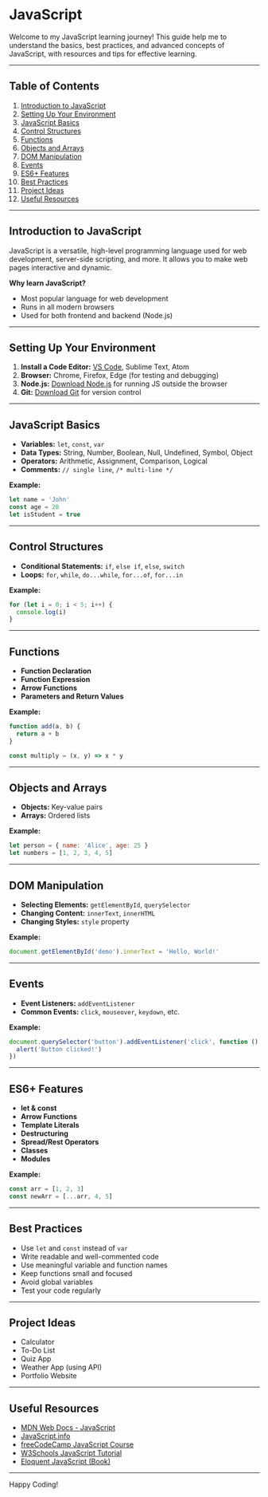 # JavaScript

Welcome to my JavaScript learning journey! This guide help me to understand the basics, best practices, and advanced concepts of JavaScript, with resources and tips for effective learning.

---

## Table of Contents

1. [Introduction to JavaScript](#introduction-to-javascript)
2. [Setting Up Your Environment](#setting-up-your-environment)
3. [JavaScript Basics](#javascript-basics)
4. [Control Structures](#control-structures)
5. [Functions](#functions)
6. [Objects and Arrays](#objects-and-arrays)
7. [DOM Manipulation](#dom-manipulation)
8. [Events](#events)
9. [ES6+ Features](#es6-features)
10. [Best Practices](#best-practices)
11. [Project Ideas](#project-ideas)
12. [Useful Resources](#useful-resources)

---

## Introduction to JavaScript

JavaScript is a versatile, high-level programming language used for web development, server-side scripting, and more. It allows you to make web pages interactive and dynamic.

**Why learn JavaScript?**

- Most popular language for web development
- Runs in all modern browsers
- Used for both frontend and backend (Node.js)

---

## Setting Up Your Environment

1. **Install a Code Editor:** [VS Code](https://code.visualstudio.com/), Sublime Text, Atom
2. **Browser:** Chrome, Firefox, Edge (for testing and debugging)
3. **Node.js:** [Download Node.js](https://nodejs.org/) for running JS outside the browser
4. **Git:** [Download Git](https://git-scm.com/) for version control

---

## JavaScript Basics

- **Variables:** `let`, `const`, `var`
- **Data Types:** String, Number, Boolean, Null, Undefined, Symbol, Object
- **Operators:** Arithmetic, Assignment, Comparison, Logical
- **Comments:** `// single line`, `/* multi-line */`

**Example:**

```js
let name = 'John'
const age = 20
let isStudent = true
```

---

## Control Structures

- **Conditional Statements:** `if`, `else if`, `else`, `switch`
- **Loops:** `for`, `while`, `do...while`, `for...of`, `for...in`

**Example:**

```js
for (let i = 0; i < 5; i++) {
  console.log(i)
}
```

---

## Functions

- **Function Declaration**
- **Function Expression**
- **Arrow Functions**
- **Parameters and Return Values**

**Example:**

```js
function add(a, b) {
  return a + b
}

const multiply = (x, y) => x * y
```

---

## Objects and Arrays

- **Objects:** Key-value pairs
- **Arrays:** Ordered lists

**Example:**

```js
let person = { name: 'Alice', age: 25 }
let numbers = [1, 2, 3, 4, 5]
```

---

## DOM Manipulation

- **Selecting Elements:** `getElementById`, `querySelector`
- **Changing Content:** `innerText`, `innerHTML`
- **Changing Styles:** `style` property

**Example:**

```js
document.getElementById('demo').innerText = 'Hello, World!'
```

---

## Events

- **Event Listeners:** `addEventListener`
- **Common Events:** `click`, `mouseover`, `keydown`, etc.

**Example:**

```js
document.querySelector('button').addEventListener('click', function () {
  alert('Button clicked!')
})
```

---

## ES6+ Features

- **let & const**
- **Arrow Functions**
- **Template Literals**
- **Destructuring**
- **Spread/Rest Operators**
- **Classes**
- **Modules**

**Example:**

```js
const arr = [1, 2, 3]
const newArr = [...arr, 4, 5]
```

---

## Best Practices

- Use `let` and `const` instead of `var`
- Write readable and well-commented code
- Use meaningful variable and function names
- Keep functions small and focused
- Avoid global variables
- Test your code regularly

---

## Project Ideas

- Calculator
- To-Do List
- Quiz App
- Weather App (using API)
- Portfolio Website

---

## Useful Resources

- [MDN Web Docs - JavaScript](https://developer.mozilla.org/en-US/docs/Web/JavaScript)
- [JavaScript.info](https://javascript.info/)
- [freeCodeCamp JavaScript Course](https://www.freecodecamp.org/learn/javascript-algorithms-and-data-structures/)
- [W3Schools JavaScript Tutorial](https://www.w3schools.com/js/)
- [Eloquent JavaScript (Book)](https://eloquentjavascript.net/)

---

Happy Coding!
